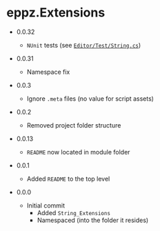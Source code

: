 # eppz.Extensions

* 0.0.32

	+ `NUnit` tests (see [`Editor/Test/String.cs`](Editor/Test/String.cs))

* 0.0.31

	+ Namespace fix

* 0.0.3

	+ Ignore `.meta` files (no value for script assets)

* 0.0.2

	+ Removed project folder structure

* 0.0.13

	+ `README` now located in module folder

* 0.0.1

	+ Added `README` to the top level

* 0.0.0

	+ Initial commit
		+ Added `String_Extensions`
		+ Namespaced (into the folder it resides)